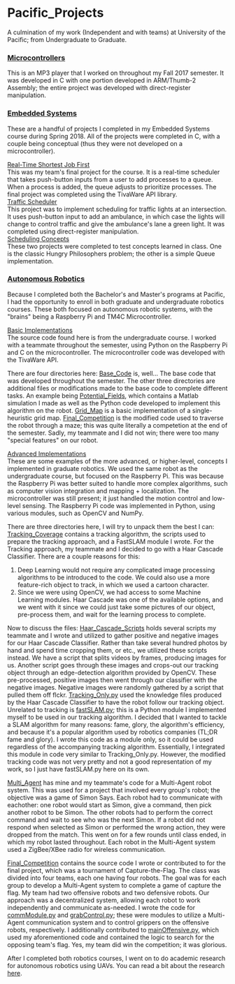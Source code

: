 # Pacific_Projects
A culmination of my work (Independent and with teams) at University of the Pacific; from Undergraduate to Graduate.

### [Microcontrollers](https://github.com/zabuelhaj/Pacific_Projects/tree/master/MP3_Full_Code) ###  
This is an MP3 player that I worked on throughout my Fall 2017 semester. It was developed in C with one portion developed in ARM/Thumb-2 Assembly; the entire project was developed with direct-register manipulation.

### [Embedded Systems](https://github.com/zabuelhaj/Pacific_Projects/tree/master/Embedded_Systems) ###  
These are a handful of projects I completed in my Embedded Systems course during Spring 2018. All of the projects were completed in C, with a couple being conceptual (thus they were not developed on a microcontroller).  

[Real-Time Shortest Job First](https://github.com/zabuelhaj/Pacific_Projects/tree/master/Embedded_Systems/Final_Project)  
This was my team's final project for the course. It is a real-time scheduler that takes push-button inputs from a user to add processes to a queue. When a process is added, the queue adjusts to prioritize processes. The final project was completed using the TivaWare API library.  
[Traffic Scheduler](https://github.com/zabuelhaj/Pacific_Projects/tree/master/Embedded_Systems/Traffic_Scheduling)  
This project was to implement scheduling for traffic lights at an intersection. It uses push-button input to add an ambulance, in which case the lights will change to control traffic and give the ambulance's lane a green light. It was completed using direct-register manipulation.  
[Scheduling Concepts](https://github.com/zabuelhaj/Pacific_Projects/tree/master/Embedded_Systems/Concepts_Scheduling)  
These two projects were completed to test concepts learned in class. One is the classic Hungry Philosophers problem; the other is a simple Queue implementation.

### [Autonomous Robotics](https://github.com/zabuelhaj/Pacific_Projects/tree/master/Autonomous_Robotics) ###  
Because I completed both the Bachelor's and Master's programs at Pacific, I had the opportunity to enroll in both graduate and undergraduate robotics courses. These both focused on autonomous robotic systems, with the "brains" being a Raspberry Pi and TM4C Microcontroller.  

[Basic Implementations](https://github.com/zabuelhaj/Pacific_Projects/tree/master/Autonomous_Robotics/Undergraduate_Projects)  
The source code found here is from the undergraduate course. I worked with a teammate throughout the semester, using Python on the Raspberry Pi and C on the microcontroller. The microcontroller code was developed with the TivaWare API.  

There are four directories here: [Base_Code](https://github.com/zabuelhaj/Pacific_Projects/tree/master/Autonomous_Robotics/Undergraduate_Projects/Base_Code) is, well... The base code that was developed throughout the semester. The other three directories are additional files or modifications made to the base code to complete different tasks. An example being [Potential_Fields](https://github.com/zabuelhaj/Pacific_Projects/tree/master/Autonomous_Robotics/Undergraduate_Projects/Potential_Fields), which contains a Matlab simulation I made as well as the Python code developed to implement this algorithm on the robot. [Grid_Map](https://github.com/zabuelhaj/Pacific_Projects/tree/master/Autonomous_Robotics/Undergraduate_Projects/Grid_Map) is a basic implementation of a single-heuristic grid map. [Final_Competition](https://github.com/zabuelhaj/Pacific_Projects/tree/master/Autonomous_Robotics/Undergraduate_Projects/Final_Competition) is the modified code used to traverse the robot through a maze; this was quite literally a competetion at the end of the semester. Sadly, my teammate and I did not win; there were too many "special features" on our robot.  

[Advanced Implementations](https://github.com/zabuelhaj/Pacific_Projects/tree/master/Autonomous_Robotics/Graduate_Projects)  
These are some examples of the more advanced, or higher-level, concepts I implemented in graduate robotics. We used the same robot as the undergraduate course, but focused on the Raspberry Pi. This was because the Raspberry Pi was better suited to handle more complex algorithms, such as computer vision integration and mapping + localization. The microcontroller was still present; it just handled the motion control and low-level sensing. The Raspberry Pi code was implemented in Python, using various modules, such as OpenCV and NumPy.  

There are three directories here, I will try to unpack them the best I can:  
[Tracking_Coverage](https://github.com/zabuelhaj/Pacific_Projects/tree/master/Autonomous_Robotics/Graduate_Projects/Tracking_Coverage) contains a tracking algorithm, the scripts used to prepare the tracking approach, and a FastSLAM module I wrote. For the Tracking approach, my teammate and I decided to go with a Haar Cascade Classifier. There are a couple reasons for this:  
1. Deep Learning would not require any complicated image processing algorithms to be introduced to the code. We could also use a more feature-rich object to track, in which we used a cartoon character.  
2. Since we were using OpenCV, we had access to some Machine Learning modules. Haar Cascade was one of the available options, and we went with it since we could just take some pictures of our object, pre-process them, and wait for the learning process to complete.  

Now to discuss the files: [Haar_Cascade_Scripts](https://github.com/zabuelhaj/Pacific_Projects/tree/master/Autonomous_Robotics/Graduate_Projects/Tracking_Coverage/Haar_Cascade_Scripts) holds several scripts my teammate and I wrote and utilized to gather positive and negative images for our Haar Cascade Classifier. Rather than take several hundred photos by hand and spend time cropping them, or etc., we utilized these scripts instead. We have a script that splits videos by frames, producing images for us. Another script goes through these images and crops-out our tracking object through an edge-detection algorithm provided by OpenCV. These pre-processed, positive images then went through our classifier with the negative images. Negative images were randomly gathered by a script that pulled them off flckr. [Tracking_Only.py](https://github.com/zabuelhaj/Pacific_Projects/blob/master/Autonomous_Robotics/Graduate_Projects/Tracking_Coverage/Tracking_Only.py) used the knowledge files produced by the Haar Cascade Classifier to have the robot follow our tracking object.  
Unrelated to tracking is [fastSLAM.py](https://github.com/zabuelhaj/Pacific_Projects/blob/master/Autonomous_Robotics/Graduate_Projects/Tracking_Coverage/fastSLAM.py); this is a Python module I implemented myself to be used in our tracking algorithm. I decided that I wanted to tackle a SLAM algorithm for many reasons: fame, glory, the algorithm's efficiency, and because it's a popular algorithm used by robotics companies (TL;DR fame and glory). I wrote this code as a module only, so it could be used regardless of the accompanying tracking algorithm. Essentially, I integrated this module in code very similar to Tracking_Only.py. However, the modified tracking code was not very pretty and not a good representation of my work, so I just have fastSLAM.py here on its own.  

[Multi_Agent](https://github.com/zabuelhaj/Pacific_Projects/tree/master/Autonomous_Robotics/Graduate_Projects/Multi_Agent) has mine and my teammate's code for a Multi-Agent robot system. This was used for a project that involved every group's robot; the objective was a game of Simon Says. Each robot had to communicate with eachother: one robot would start as Simon, give a command, then pick another robot to be Simon. The other robots had to perform the correct command and wait to see who was the next Simon. If a robot did not respond when selected as Simon or performed the wrong action, they were dropped from the match. This went on for a few rounds until class ended, in which my robot lasted throughout. Each robot in the Multi-Agent system used a ZigBee/XBee radio for wireless communication.  

[Final_Competition](https://github.com/zabuelhaj/Pacific_Projects/tree/master/Autonomous_Robotics/Graduate_Projects/Final_Competition) contains the source code I wrote or contributed to for the final project, which was a tournament of Capture-the-Flag. The class was divided into four teams, each one having four robots. The goal was for each group to develop a Multi-Agent system to complete a game of capture the flag. My team had two offensive robots and two defensive robots. Our approach was a decentralized system, allowing each robot to work independently and communicate as-needed. I wrote the code for [commModule.py](https://github.com/zabuelhaj/Pacific_Projects/blob/master/Autonomous_Robotics/Graduate_Projects/Final_Competition/commModule.py) and [grabControl.py](https://github.com/zabuelhaj/Pacific_Projects/blob/master/Autonomous_Robotics/Graduate_Projects/Final_Competition/grabControl.py); these were modules to utilize a Multi-Agent communication system and to control grippers on the offensive robots, respectively. I additionally contributed to [mainOffensive.py](https://github.com/zabuelhaj/Pacific_Projects/blob/master/Autonomous_Robotics/Graduate_Projects/Final_Competition/mainOffense.py), which used my aforementioned code and contained the logic to search for the opposing team's flag. Yes, my team did win the competition; it was glorious.  

After I completed both robotics courses, I went on to do academic research for autonomous robotics using UAVs. You can read a bit about the research [here](https://github.com/zabuelhaj/Academic_Research).  
